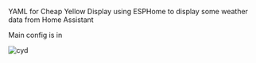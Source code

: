 YAML for Cheap Yellow Display using ESPHome to display some weather data from Home Assistant

Main config is in 

![cyd](https://github.com/user-attachments/assets/8ab221c2-e681-43ad-89d7-0843efb7d74a)
